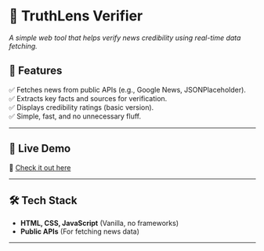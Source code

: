 # 📜 TruthLens Verifier

_A simple web tool that helps verify news credibility using real-time data fetching._

 

## 🌟 Features  
✅ Fetches news from public APIs (e.g., Google News, JSONPlaceholder).  
✅ Extracts key facts and sources for verification.  
✅ Displays credibility ratings (basic version).  
✅ Simple, fast, and no unnecessary fluff.  

---

## 🚀 Live Demo  
🔗 [Check it out here](https://your-username.github.io/truthlens-verifier/) 

---

## 🛠️ Tech Stack  
- **HTML, CSS, JavaScript** (Vanilla, no frameworks)  
- **Public APIs** (For fetching news data)  

---

 
